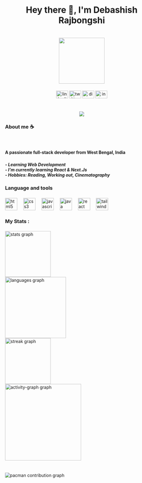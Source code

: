 <h1 align="center">Hey there 👋, I'm Debashish Rajbongshi</h1>

###

<br clear="both">

<div align="center">
  <img height="150" src="https://media1.giphy.com/media/v1.Y2lkPTc5MGI3NjExczA2ZG9iY3Vwa2pocjVhdnp2c3h1NWxlMjU5bWFvdTJrZm1rd3h2YyZlcD12MV9pbnRlcm5hbF9naWZfYnlfaWQmY3Q9Zw/KWscyl3Uo9eCGRdWvN/giphy.gif"  />
</div>

###

<div align="center">
  <img src="https://raw.githubusercontent.com/maurodesouza/profile-readme-generator/master/src/assets/icons/social/linkedin/default.svg" width="39" height="25" alt="linkedin logo"  />
  <img src="https://raw.githubusercontent.com/maurodesouza/profile-readme-generator/master/src/assets/icons/social/twitter/default.svg" width="39" height="25" alt="twitter logo"  />
  <img src="https://raw.githubusercontent.com/maurodesouza/profile-readme-generator/master/src/assets/icons/social/discord/default.svg" width="39" height="25" alt="discord logo"  />
  <img src="https://raw.githubusercontent.com/maurodesouza/profile-readme-generator/master/src/assets/icons/social/instagram/default.svg" width="39" height="25" alt="instagram logo"  />
</div>

###

<br clear="both">

<div align="center">
  <img src="https://visitor-badge.laobi.icu/badge?page_id=D36ash1sh.D36ash1sh&left_color=black&right_color=black"  />
</div>

###

<h3 align="left">About me ☕</h3>

###

<br clear="both">

<h4 align="left">A passionate full-stack developer from West Bengal, India</h4>

###

<h5 align="left">- Learning Web Development<br>- I'm currently learning React & Next.Js<br>- Hobbies: Reading, Working out, Cinematography</h5>

###

<h3 align="left">Language and tools</h3>

###

<div align="left">
  <img src="https://cdn.jsdelivr.net/gh/devicons/devicon/icons/html5/html5-original.svg" height="40" alt="html5 logo"  />
  <img width="12" />
  <img src="https://cdn.jsdelivr.net/gh/devicons/devicon/icons/css3/css3-original.svg" height="40" alt="css3 logo"  />
  <img width="12" />
  <img src="https://cdn.jsdelivr.net/gh/devicons/devicon/icons/javascript/javascript-original.svg" height="40" alt="javascript logo"  />
  <img width="12" />
  <img src="https://cdn.jsdelivr.net/gh/devicons/devicon/icons/java/java-original.svg" height="40" alt="java logo"  />
  <img width="12" />
  <img src="https://cdn.jsdelivr.net/gh/devicons/devicon/icons/react/react-original.svg" height="40" alt="react logo"  />
  <img width="12" />
  <img src="https://cdn.simpleicons.org/tailwindcss/06B6D4" height="40" alt="tailwindcss logo"  />
</div>

###

<h3 align="left">My Stats :</h3>

###

<div align="left">
  <img src="https://github-readme-stats.vercel.app/api?username=D36ash1sh&hide_title=false&hide_rank=true&show_icons=true&include_all_commits=true&count_private=true&disable_animations=false&theme=swift&locale=en&hide_border=true&order=1" height="150" alt="stats graph" /> <br>
  <img src="https://github-readme-stats.vercel.app/api/top-langs?username=D36ash1sh&locale=en&hide_title=false&layout=compact&card_width=320&langs_count=5&theme=swift&hide_border=true&order=2" height="200" alt="languages graph" /> <br>
  <img src="https://streak-stats.demolab.com?user=D36ash1sh&locale=en&mode=daily&theme=swift&hide_border=true&border_radius=10&order=3" height="150" alt="streak graph" /> <br>
  <img src="https://github-readme-activity-graph.vercel.app/graph?username=D36ash1sh&radius=16&theme=gotham&area=true&order=5&hide_border=true&hide_title=false" height="250" alt="activity-graph graph"  />
</div>

###

<br clear="both">

<picture>
  <source media="(prefers-color-scheme: dark)" srcset="https://raw.githubusercontent.com/D36ash1sh/D36ash1sh/output/pacman-contribution-graph-dark.svg">
  <source media="(prefers-color-scheme: light)" srcset="https://raw.githubusercontent.com/D36ash1sh/D36ash1sh/output/pacman-contribution-graph.svg">
  <img alt="pacman contribution graph" src="https://raw.githubusercontent.com/D36ash1sh/D36ash1sh/output/pacman-contribution-graph.svg">
</picture>

###

